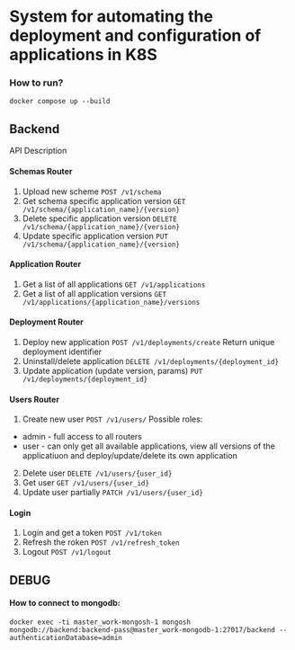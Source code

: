 # System for automating the deployment and configuration of applications in K8S

### How to run?

```shell
docker compose up --build
```

## Backend

API Description

#### Schemas Router
1. Upload new scheme `POST /v1/schema`
2. Get schema specific application version `GET /v1/schema/{application_name}/{version}`
3. Delete specific application version `DELETE /v1/schema/{application_name}/{version}`
4. Update specific application version `PUT /v1/schema/{application_name}/{version}`

#### Application Router

1. Get a list of all applications `GET /v1/applications`
2. Get a list of all application versions `GET /v1/applications/{application_name}/versions`



#### Deployment Router

1. Deploy new application `POST /v1/deployments/create`
Return unique deployment identifier
2. Uninstall/delete application `DELETE /v1/deployments/{deployment_id}`
3. Update application (update version, params) `PUT /v1/deployments/{deployment_id}`

#### Users Router

1. Create new user `POST /v1/users/`
Possible roles: 
 * admin - full access to all routers
 * user - can only get all available applications, view all versions of the applicatiuon and deploy/update/delete its own application



2. Delete user `DELETE /v1/users/{user_id}`
3. Get user `GET /v1/users/{user_id}`
4. Update user partially `PATCH /v1/users/{user_id}`


#### Login

1. Login and get a token `POST /v1/token`
2. Refresh the roken `POST /v1/refresh_token`
3. Logout `POST /v1/logout`



## DEBUG

#### How to connect to mongodb:
```shell
docker exec -ti master_work-mongosh-1 mongosh mongodb://backend:backend-pass@master_work-mongodb-1:27017/backend --authenticationDatabase=admin
```